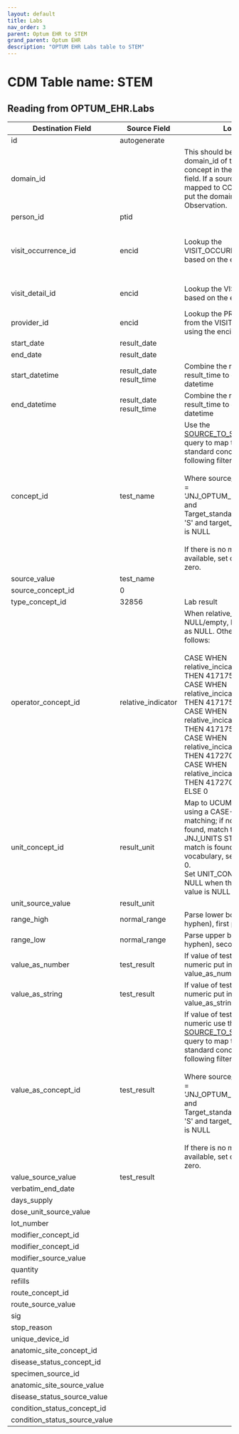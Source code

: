 ```yaml
---
layout: default
title: Labs
nav_order: 3
parent: Optum EHR to STEM
grand_parent: Optum EHR
description: "OPTUM EHR Labs table to STEM"
---
```


# CDM Table name: STEM

## Reading from OPTUM_EHR.Labs

|     Destination Field    |     Source Field    |     Logic    |     Comment    |
|-|-|-|-|
| id | autogenerate  | | |
| domain_id |   | This should be the domain_id of the standard concept in the CONCEPT_ID field. If a source code is mapped to CONCEPT_ID 0, put the domain_id as Observation.| |
| person_id | ptid | | |
| visit_occurrence_id | encid | Lookup the VISIT_OCCURRENCE_ID based on the encid |If encid is blank then use result_date to determine which VISIT_OCCURRENCE_ID the record should be associated to|
| visit_detail_id| encid | Lookup the VISIT_DETAIL_ID based on the encid|If encid is blank then leave VISIT_DETAIL_ID blank|
| provider_id |  encid | Lookup the PROVIDER_ID from the VISIT_DETAIL table using the encid|If encid is blank then leave PROVIDER_ID blank|
| start_date | result_date  | | |
| end_date | result_date | | | 
| start_datetime | result_date result_time | Combine the result_date and result_time to create a datetime| |
| end_datetime | result_date result_time | Combine the result_date and result_time to create a datetime| |
| concept_id | test_name |Use the [SOURCE_TO_STANDARD](https://github.com/OHDSI/ETL-LambdaBuilder/blob/master/docs/Standard%20Queries/SOURCE_TO_STANDARD.sql) query to map the code to standard concept(s) with the following filters: <br> <br>  Where source_vocabulary_id = 'JNJ_OPTUM_EHR_LABNAM'  and Target_standard_concept = 'S'  and target_invalid_reason is NULL<br><br>If there is no mapping available, set concept_id to zero.| |
|source_value|test_name|||
| source_concept_id |0 || |
| type_concept_id | 32856  | Lab result| | 
| operator_concept_id |relative_indicator | When relative_indicator is NULL/empty, leave the value as NULL. Otherwise do as follows:<br><br>CASE WHEN relative_incicator == ‘<=’ THEN 4171754<br>CASE WHEN relative_incicator == ‘>=’ THEN 4171755<br>CASE WHEN relative_incicator == ‘<’ THEN 4171756 <br>CASE WHEN relative_incicator == ‘=’ THEN 4172703 <br>CASE WHEN relative_incicator == ‘>’ THEN 4172704<br>ELSE 0| |
| unit_concept_id | result_unit  | Map to UCUM vocabulary using a CASE-SENSITIVE matching; if no match if found, match to the JNJ_UNITS STCM. If no match is found in either vocabulary, set this field to 0.<br> Set UNIT_CONCEPT_ID = NULL when the source unit value is NULL| |
| unit_source_value | result_unit | | |
| range_high | normal_range | Parse lower bound (split on hyphen), first piece | | 
| range_low | normal_range |Parse upper bound (split on hyphen), second piece | |
| value_as_number | test_result | If value of test_result is numeric put in value_as_number| |
| value_as_string | test_result | If value of test_result is NOT numeric put in value_as_string | |
| value_as_concept_id | test_result |If value of test_result is NOT numeric use the [SOURCE_TO_STANDARD](https://github.com/OHDSI/ETL-LambdaBuilder/blob/master/docs/Standard%20Queries/SOURCE_TO_STANDARD.sql) query to map the code to standard concept(s) with the following filters: <br> <br>  Where source_vocabulary_id = 'JNJ_OPTUM_EHR_LABRES'  and Target_standard_concept = 'S'  and target_invalid_reason is NULL<br><br>If there is no mapping available, set concept_id to zero. | |
| value_source_value | test_result | | |
| verbatim_end_date |   | | |
| days_supply |  | | |
| dose_unit_source_value |  | | |
| lot_number |  | | |
| modifier_concept_id |   | | |
| modifier_concept_id |  | | |
| modifier_source_value |  | | |
| quantity |  | | |
| refills |  | | |
| route_concept_id |  | | |
| route_source_value |  | | |
| sig |   | | |
| stop_reason |  | | |
| unique_device_id |  | | |
| anatomic_site_concept_id |  | | |
| disease_status_concept_id |   | | |
| specimen_source_id | | | |
| anatomic_site_source_value |  | | |
| disease_status_source_value |  | | |
| condition_status_concept_id | | | |
| condition_status_source_value | | | |
